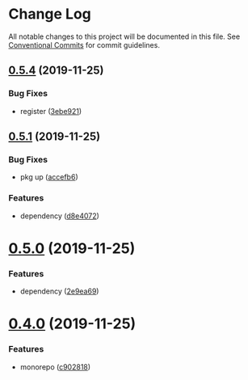 # Change Log

All notable changes to this project will be documented in this file.
See [Conventional Commits](https://conventionalcommits.org) for commit guidelines.

## [0.5.4](https://github.com/ez-fe/ez/compare/v0.5.3...v0.5.4) (2019-11-25)


### Bug Fixes

* register ([3ebe921](https://github.com/ez-fe/ez/commit/3ebe92158e2001eab62dc0530908fb0283ea01d0))





## [0.5.1](https://github.com/ez-fe/ez/compare/v0.5.0...v0.5.1) (2019-11-25)


### Bug Fixes

* pkg up ([accefb6](https://github.com/ez-fe/ez/commit/accefb6f5706f23d0963945d2559739e74531a22))


### Features

* dependency ([d8e4072](https://github.com/ez-fe/ez/commit/d8e40725feedfb9a3aa87597db1a69b7aa4d29fc))





# [0.5.0](https://github.com/ez-fe/ez/compare/v0.4.0...v0.5.0) (2019-11-25)


### Features

* dependency ([2e9ea69](https://github.com/ez-fe/ez/commit/2e9ea697ccd604b5ebba701ad58ba5ca2f634d09))





# [0.4.0](https://github.com/ez-fe/ez/compare/v0.3.0...v0.4.0) (2019-11-25)


### Features

* monorepo ([c902818](https://github.com/ez-fe/ez/commit/c902818d1fde1dfb4096813fd690c625e3b31570))
